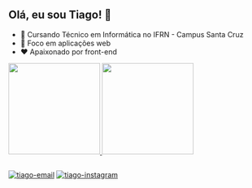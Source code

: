 ## Olá, eu sou Tiago! 👋

- 🌱 Cursando Técnico em Informática no IFRN - Campus Santa Cruz
- 🔭 Foco em aplicações web
- ❤️ Apaixonado por front-end

<div>
  <a href="https://github.com/tiago-rodrigues1">
  <img height="180em" src="https://github-readme-stats.vercel.app/api?username=tiago-rodrigues1&show_icons=true&theme=dracula&include_all_commits=true&count_private=true"/>
  <img height="180em" src="https://github-readme-stats.vercel.app/api/top-langs/?username=tiago-rodrigues1&layout=compact&langs_count=7&theme=dracula"/>
</div>
  
  ##
  
<div>
  <a href="mailto:tiagords127@gmail.com" target="_blank"><img src="https://img.shields.io/badge/Gmail-D14836?style=for-the-badge&logo=gmail&logoColor=white" alt="tiago-email"></img></a>
  <a href="https://www.instagram.com/tiagords01/" target="_black"><img src="https://img.shields.io/badge/Instagram-E4405F?style=for-the-badge&logo=instagram&logoColor=white" alt="tiago-instagram"></img></a>
</div>
